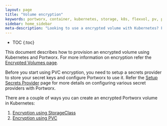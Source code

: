 ```yaml
---
layout: page
title: "Volume encryption"
keywords: portworx, container, kubernetes, storage, k8s, flexvol, pv, persistent disk, encryption, pvc
sidebar: home_sidebar
meta-description: "Looking to use a encrypted volume with Kubernetes? Follow this step-by-step tutorial on how to provision encrypted volumes with Kubernetes."
---
```


* TOC
{:toc}

This document describes how to provision an encrypted volume using Kubernetes and Portworx. For more information on encryption refer the [Encrypted Volumes page](/manage/encrypted-volumes.html).

Before you start using PVC encryption, you need to setup a secrets provider to store your secret keys and configure Portworx to use it. Refer the [Setup Secrets Provider](/secrets) page for more details on configuring various secret providers with Portworx.

There are a couple of ways you can create an encrypted Portworx volume in Kubernetes:
1. [Encryption using StorageClass](/scheduler/kubernetes/storage-class-encryption.html)
2. [Encryption using PVC](/scheduler/kubernetes/pvc-encryption.html)
